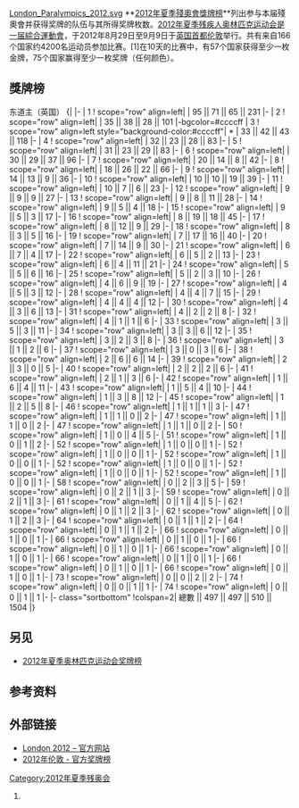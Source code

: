 [London_Paralympics_2012.svg](https://zh.wikipedia.org/wiki/File:London_Paralympics_2012.svg "fig:London_Paralympics_2012.svg")
**[2012年夏季殘奧會獎牌榜](https://zh.wikipedia.org/wiki/2012年夏季殘奧會 "wikilink")**列出参与本届殘奧會并获得奖牌的队伍与其所得奖牌枚数。[2012年夏季残疾人奥林匹克运动会是一届](https://zh.wikipedia.org/wiki/2012年夏季残疾人奥林匹克运动会 "wikilink")[綜合運動會](../Page/綜合運動會.md "wikilink")，于2012年8月29日至9月9日于[英国首都](https://zh.wikipedia.org/wiki/英国 "wikilink")[伦敦](../Page/伦敦.md "wikilink")举行。共有来自166个国家约4200名运动员参加比赛。\[1\]在10天的比赛中，有57个国家获得至少一枚金牌，75个国家赢得至少一枚奖牌（任何颜色）。

## 獎牌榜

东道主（英国） <onlyinclude>{|  |- | 1 \! scope="row" align=left|  | 95 || 71
|| 65 || 231 |- | 2 \! scope="row" align=left|  | 35 || 38 || 28 || 101
|-bgcolor=\#ccccff | 3 \! scope="row" align=left
style="background-color:\#ccccff"| \* | 33 || 42 || 43 || 118 |- | 4 \!
scope="row" align=left|  | 32 || 23 || 28 || 83 |- | 5 \! scope="row"
align=left|  | 31 || 23 || 29 || 83 |- | 6 \! scope="row" align=left|  |
30 || 29 || 37 || 96 |- | 7 \! scope="row" align=left|  | 20 || 14 || 8
|| 42 |- | 8 \! scope="row" align=left|  | 18 || 26 || 22 || 66 |- | 9
\! scope="row" align=left|  | 14 || 13 || 9 || 36 |- | 10 \! scope="row"
align=left|  | 10 || 10 || 19 || 39 </onlyinclude> |- | 11 \!
scope="row" align=left|  | 10 || 7 || 6 || 23 |- | 12 \! scope="row"
align=left|  | 9 || 9 || 9 || 27 |- | 13 \! scope="row" align=left|  | 9
|| 8 || 11 || 28 |- | 14 \! scope="row" align=left|  | 9 || 5 || 4 || 18
|- | 15 \! scope="row" align=left|  | 9 || 5 || 3 || 17 |- | 16 \!
scope="row" align=left|  | 8 || 19 || 18 || 45 |- | 17 \! scope="row"
align=left|  | 8 || 12 || 9 || 29 |- | 18 \! scope="row" align=left|  |
8 || 3 || 5 || 16 |- | 19 \! scope="row" align=left|  | 7 || 17 || 16 ||
40 |- | 20 \! scope="row" align=left|  | 7 || 14 || 9 || 30 |- | 21 \!
scope="row" align=left|  | 6 || 7 || 4 || 17 |- | 22 \! scope="row"
align=left|  | 6 || 5 || 2 || 13 |- | 23 \! scope="row" align=left|  | 6
|| 4 || 11 || 21 |- | 24 \! scope="row" align=left|  | 5 || 5 || 6 || 16
|- | 25 \! scope="row" align=left|  | 5 || 2 || 3 || 10 |- | 26 \!
scope="row" align=left|  | 4 || 6 || 9 || 19 |- | 27 \! scope="row"
align=left|  | 4 || 5 || 3 || 12 |- | 28 \! scope="row" align=left|  | 4
|| 4 || 7 || 15 |- | 29 \! scope="row" align=left|  | 4 || 4 || 4 || 12
|- | 30 \! scope="row" align=left|  | 4 || 3 || 6 || 13 |- | 31 \!
scope="row" align=left|  | 4 || 2 || 2 || 8 |- | 32 \! scope="row"
align=left|  | 4 || 1 || 1 || 6 |- | 33 \! scope="row" align=left|  | 3
|| 5 || 3 || 11 |- | 34 \! scope="row" align=left|  | 3 || 3 || 6 || 12
|- | 35 \! scope="row" align=left|  | 3 || 2 || 3 || 8 |- | 36 \!
scope="row" align=left|  | 3 || 1 || 2 || 6 |- | 37 \! scope="row"
align=left|  | 3 || 0 || 3 || 6 |- | 38 \! scope="row" align=left|  | 2
|| 6 || 6 || 14 |- | 39 \! scope="row" align=left|  | 2 || 3 || 0 || 5
|- | 40 \! scope="row" align=left|  | 2 || 2 || 2 || 6 |- | 41 \!
scope="row" align=left|  | 2 || 1 || 3 || 6 |- | 42 \! scope="row"
align=left|  | 1 || 6 || 4 || 11 |- | 43 \! scope="row" align=left|  | 1
|| 5 || 4 || 10 |- | 44 \! scope="row" align=left|  | 1 || 3 || 8 || 12
|- | 45 \! scope="row" align=left|  | 1 || 2 || 5 || 8 |- | 46 \!
scope="row" align=left|  | 1 || 1 || 1 || 3 |- | 47 \! scope="row"
align=left|  | 1 || 1 || 0 || 2 |- | 47 \! scope="row" align=left|  | 1
|| 1 || 0 || 2 |- | 47 \! scope="row" align=left|  | 1 || 1 || 0 || 2 |-
| 50 \! scope="row" align=left|  | 1 || 0 || 4 || 5 |- | 51 \!
scope="row" align=left|  | 1 || 0 || 1 || 2 |- | 52 \! scope="row"
align=left|  | 1 || 0 || 0 || 1 |- | 52 \! scope="row" align=left|  | 1
|| 0 || 0 || 1 |- | 52 \! scope="row" align=left|  | 1 || 0 || 0 || 1 |-
| 52 \! scope="row" align=left|  | 1 || 0 || 0 || 1 |- | 52 \!
scope="row" align=left|  | 1 || 0 || 0 || 1 |- | 52 \! scope="row"
align=left|  | 1 || 0 || 0 || 1 |- | 58 \! scope="row" align=left|  | 0
|| 2 || 3 || 5 |- | 59 \! scope="row" align=left|  | 0 || 2 || 1 || 3 |-
| 59 \! scope="row" align=left|  | 0 || 2 || 1 || 3 |- | 61 \!
scope="row" align=left|  | 0 || 1 || 4 || 5 |- | 62 \! scope="row"
align=left|  | 0 || 1 || 2 || 3 |- | 62 \! scope="row" align=left|  | 0
|| 1 || 2 || 3 |- | 64 \! scope="row" align=left|  | 0 || 1 || 1 || 2 |-
| 64 \! scope="row" align=left|  | 0 || 1 || 1 || 2 |- | 66 \!
scope="row" align=left|  | 0 || 1 || 0 || 1 |- | 66 \! scope="row"
align=left|  | 0 || 1 || 0 || 1 |- | 66 \! scope="row" align=left|  | 0
|| 1 || 0 || 1 |- | 66 \! scope="row" align=left|  | 0 || 1 || 0 || 1 |-
| 66 \! scope="row" align=left|  | 0 || 1 || 0 || 1 |- | 66 \!
scope="row" align=left|  | 0 || 1 || 0 || 1 |- | 66 \! scope="row"
align=left|  | 0 || 1 || 0 || 1 |- | 73 \! scope="row" align=left|  | 0
|| 0 || 2 || 2 |- | 74 \! scope="row" align=left|  | 0 || 0 || 1 || 1 |-
| 74 \! scope="row" align=left|  | 0 || 0 || 1 || 1 |- <onlyinclude> |-
class="sortbottom" \!colspan=2| 總數 || 497 || 497 || 510 || 1504
|}</onlyinclude>

## 另见

  - [2012年夏季奥林匹克运动会奖牌榜](../Page/2012年夏季奥林匹克运动会奖牌榜.md "wikilink")

## 参考资料

## 外部链接

  - [London 2012 –
    官方网站](https://archive.is/20120904194914/www.london2012.com/paralympics/)
  - [2012年伦敦 -
    官方奖牌榜](https://archive.is/20121205070514/www.london2012.com/paralympics/medals/medal-count/)

[Category:2012年夏季残奥会](https://zh.wikipedia.org/wiki/Category:2012年夏季残奥会 "wikilink")

1.